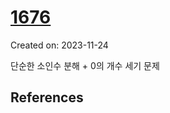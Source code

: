 # [1676](https://www.acmicpc.net/problem/1676)
Created on: 2023-11-24

단순한 소인수 분해 + 0의 개수 세기 문제


## References


